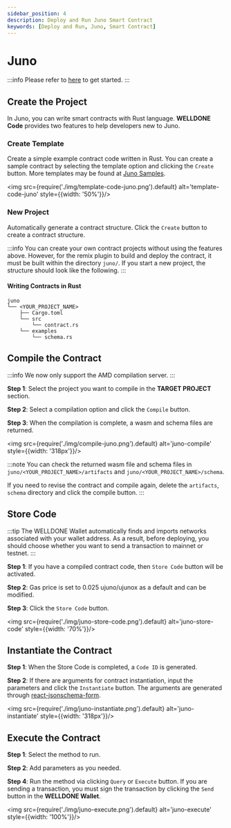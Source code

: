 ```yaml
---
sidebar_position: 4
description: Deploy and Run Juno Smart Contract
keywords: [Deploy and Run, Juno, Smart Contract]
---
```


# Juno

:::info
Please refer to [here](https://docs.welldonestudio.io/code/getting-started) to get started.
:::

## Create the Project

In Juno, you can write smart contracts with Rust language. **WELLDONE Code** provides two features to help developers new to Juno.

### Create Template

Create a simple example contract code written in Rust. You can create a sample contract by selecting the template option and clicking the `Create` button. More templates may be found at [Juno Samples](https://github.com/deus-labs/cw-contracts).

<img src={require('./img/template-code-juno.png').default} alt='template-code-juno' style={{width: '50%'}}/>

### New Project

Automatically generate a contract structure. Click the `Create` button to create a contract structure.

:::info
You can create your own contract projects without using the features above. However, for the remix plugin to build and deploy the contract, it must be built within the directory `juno/`. If you start a new project, the structure should look like the following.
:::

#### Writing Contracts in Rust
  ```
  juno
  └── <YOUR_PROJECT_NAME>
      ├── Cargo.toml
      └── src
          └── contract.rs
      └── examples
          └── schema.rs    
  ```

## Compile the Contract

:::info
We now only support the AMD compilation server.
:::

**Step 1**: Select the project you want to compile in the **TARGET PROJECT** section.

**Step 2**: Select a compilation option and click the `Compile` button.

**Step 3**: When the compilation is complete, a wasm and schema files are returned.

<img src={require('./img/compile-juno.png').default} alt='juno-compile' style={{width: '318px'}}/>


:::note
You can check the returned wasm file and schema files in `juno/<YOUR_PROJECT_NAME>/artifacts` and `juno/<YOUR_PROJECT_NAME>/schema`.

If you need to revise the contract and compile again, delete the `artifacts`, `schema` directory and click the compile button.
:::

## Store Code

:::tip
The WELLDONE Wallet automatically finds and imports networks associated with your wallet address. As a result, before deploying, you should choose whether you want to send a transaction to mainnet or testnet.
:::

**Step 1**: If you have a compiled contract code, then `Store Code` button will be activated.

**Step 2**: Gas price is set to 0.025 ujuno/ujunox as a default and can be modified. 

**Step 3**: Click the `Store Code` button.

<img src={require('./img/juno-store-code.png').default} alt='juno-store-code' style={{width: '70%'}}/>

## Instantiate the Contract

**Step 1**: When the Store Code is completed, a `Code ID` is generated.

**Step 2**: If there are arguments for contract instantiation, input the parameters and click the `Instantiate` button. The arguments are generated through [react-jsonschema-form](https://github.com/rjsf-team/react-jsonschema-form).

<img src={require('./img/juno-instantiate.png').default} alt='juno-instantiate' style={{width: '318px'}}/>

## Execute the Contract

**Step 1**: Select the method to run.

**Step 2**: Add parameters as you needed.

**Step 4**: Run the method via clicking `Query` or `Execute` button. If you are sending a transaction, you must sign the transaction by clicking the `Send` button in the **WELLDONE Wallet**.

<img src={require('./img/juno-execute.png').default} alt='juno-execute' style={{width: '100%'}}/>

